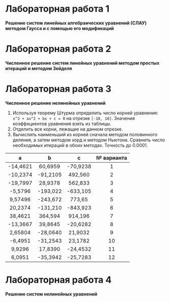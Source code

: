 Лабораторная работа 1 
=====================
**Решение систем линейных алгебраических уравнений (СЛАУ) методом Гаусса и с помощью его модификаций**

Лабораторная работа 2
=====================
**Численное решение систем линейных уравнений методом простых итераций и методом Зейделя**

Лабораторная работа 3
=====================
**Численное решение нелинейных уравнений**

1. Используя теорему Штурма определить число корней уравнения:
   `x^3 + ax^2 + bx + c = 0` на отрезке `[-10, 10]`. Значения коэффициентов уравнения взять из таблицы.
2. Отделить все корни, лежащие на данном отрезке.
3. Вычислить наименьший из корней сначала методом половинного деления, а затем методом хорд и методом Ньютона. Сравнить число необходимых итераций в обоих методах. Точность до 0.0001.

| a         | b         | c         | № варианта |
| :-------: | :-------: | :-------: | :--------: |
| -14,4621  |   60,6959 |  -70,9238 |      1     |
| -10,2374  |  -91,2105 |  492,560  |      2     |
| -19,7997  |   28,9378 |  562,833  |      3     |
|  -5,5796  | -193,022  | -633,105  |      4     |
|   9,57496 | -243,672  |  773,65   |      5     |
|  20,2374  | -131,210  | -843,923  |      6     |
|  38,4621  |  364,594  |  914,196  |      7     |
| -13,3667  |   39,8645 |  -20,6282 |      8     |
|   2,65804 |  -28,0640 |   21,9032 |      9     |
|  -6,4951  |  -31,2543 |   23,1782 |     10     |
|   9,9296  |   17,8390 |  -24,4532 |     11     |
|   6,0951  |  -35,3942 |  -25,7283 |     12     |

Лабораторная работа 4
=====================
**Решение систем нелинейных уравнений**
